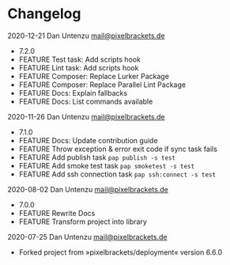 # Changelog

2020-12-21 Dan Untenzu <mail@pixelbrackets.de>

  * 7.2.0
  * FEATURE Test task: Add scripts hook
  * FEATURE Lint task: Add scripts hook
  * FEATURE Composer: Replace Lurker Package
  * FEATURE Composer: Replace Parallel Lint Package
  * FEATURE Docs: Explain fallbacks
  * FEATURE Docs: List commands available

2020-11-26 Dan Untenzu <mail@pixelbrackets.de>

  * 7.1.0
  * FEATURE Docs: Update contribution guide
  * FEATURE Throw exception & error exit code if sync task fails
  * FEATURE Add publish task `pap publish -s test`
  * FEATURE Add smoke test task `pap smoketest -s test`
  * FEATURE Add ssh connection task `pap ssh:connect -s test`

2020-08-02 Dan Untenzu <mail@pixelbrackets.de>

  * 7.0.0
  * FEATURE Rewrite Docs
  * FEATURE Transform project into library

2020-07-25 Dan Untenzu <mail@pixelbrackets.de>

  * Forked project from »pixelbrackets/deployment« version 6.6.0
